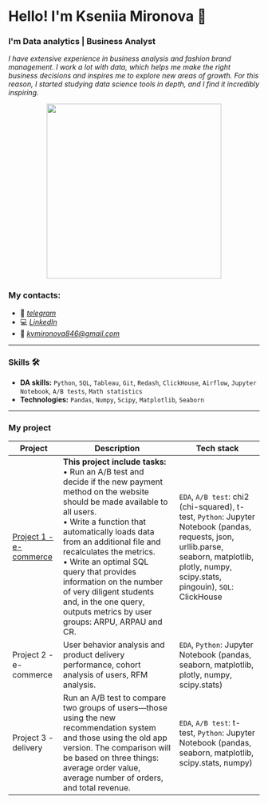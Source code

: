 # Hello! I'm Kseniia Mironova :wave:
### I'm Data analytics | Business Analyst
_I have extensive experience in business analysis and fashion brand management. I work a lot with data, which helps me make the right business decisions and inspires me to explore new areas of growth. For this reason, I started studying data science tools in depth, and I find it incredibly inspiring._

<p align="center">
  <img src="https://img.freepik.com/free-vector/programmer-working-with-sql_52683-22997.jpg?t=st=1723142744~exp=1723146344~hmac=e17bbf0d79b09cdfbd0ab003c65c9c43e9958cae42e12be863dfcee6a72f1dd8&w=1060" width="350" height="350">
</p>

### My contacts:
*	:calling: _[telegram](https://t.me/ksumiro)_
*	:computer: _[LinkedIn]()_
*	:envelope_with_arrow: _[kvmironova846@gmail.com](https://mail.google.com/mail)_
___
### Skills :hammer_and_wrench:
* __DA skills:__ `Python`, `SQL`, `Tableau`, `Git`, `Redash`, `ClickHouse`, `Airflow`, `Jupyter Notebook`, `A/B tests`, `Math statistics`
* __Technologies:__ `Pandas`, `Numpy`, `Scipy`, `Matplotlib`, `Seaborn`
___
### My project
| Project | Description | Tech stack |
|-----------|---------|-------------|
| [Project 1 - e-commerce](https://github.com/ksumir/Project-1-e-commerce)  | __This project include tasks:__ <br> • Run an A/B test and decide if the new payment method on the website should be made available to all users.<br> • Write a function that automatically loads data from an additional file and recalculates the metrics.<br> • Write an optimal SQL query that provides information on the number of very diligent students and, in the one query, outputs metrics by user groups: ARPU, ARPAU and CR.    | `EDA`, `A/B test`: chi2 (chi-squared), t-test, `Python`: Jupyter Notebook (pandas, requests, json, urllib.parse, seaborn, matplotlib, plotly, numpy, scipy.stats, pingouin), `SQL`: ClickHouse  |
| Project 2 - e-commerce     | User behavior analysis and product delivery performance, cohort analysis of users, RFM analysis.      | `EDA`, `Python`: Jupyter Notebook (pandas, seaborn, matplotlib, plotly, numpy, scipy.stats)|
| Project 3 - delivery      |  Run an A/B test to compare two groups of users—those using the new recommendation system and those using the old app version. The comparison will be based on three things: average order value, average number of orders, and total revenue.     |  `EDA`, `A/B test`: t-test, `Python`: Jupyter Notebook (pandas, seaborn, matplotlib, scipy.stats, numpy)      |


